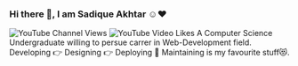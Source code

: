 ### Hi there 👋, I am Sadique Akhtar ☺️❤️
<img alt="YouTube Channel Views" src="https://img.shields.io/youtube/channel/views/UCfbjKFtXxS1V9VwMJbSLF_w?style=social">
<img alt="YouTube Video Likes" src="https://img.shields.io/youtube/likes/SPXs_vhuCSM?style=social">
A Computer Science Undergraduate willing to persue carrer in Web-Development field. Developing 👉 Designing 👉 Deploying 🤜 Maintaining is my favourite stuff😻.




<!--
**BraveSadique/bravesadique** is a ✨ _special_ ✨ repository because its `README.md` (this file) appears on your GitHub profile.

Here are some ideas to get you started:

- 🔭 I’m currently working on ...
- 🌱 I’m currently learning ...
- 👯 I’m looking to collaborate on ...
- 🤔 I’m looking for help with ...
- 💬 Ask me about ...
- 📫 How to reach me: ...
- 😄 Pronouns: ...
- ⚡ Fun fact: ...
-->
